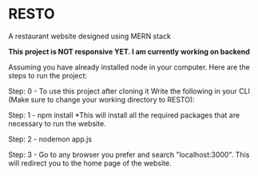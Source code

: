 # RESTO
A restaurant website designed using MERN stack

**This project is NOT responsive YET. I am currently working on backend**

Assuming you have already installed node in your computer. Here are the steps to run the project:


Step: 0 - To use this project after cloning it 
          Write the following in your CLI (Make sure to change your working directory to RESTO): 

Step: 1 - npm install  *This will install all the required packages that are necessary to run the website.

Step: 2 - nodemon app.js

Step: 3 - Go to any browser you prefer and search "localhost:3000". This will redirect you to the home page of the website.
